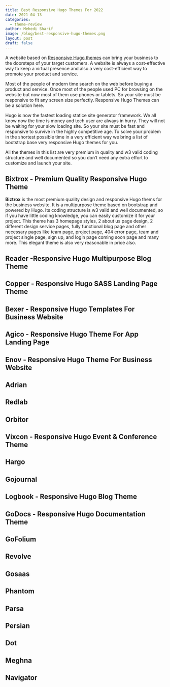 ```yaml
---
title: Best Responsive Hugo Themes For 2022
date: 2021-04-13
categories:
  - theme-review
author: Mehedi Sharif
image: /blog/best-responsive-hugo-themes.png
layout: post
draft: false
---
```


A website based on <A href="/shop">Responsive Hugo themes</A> can bring your business to the doorsteps of your target customers. A website is always a cost-effective way to keep a virtual presence and also a very cost-efficient way to promote your product and service.

Most of the people of modern time search on the web before buying a product and service. Once most of the people used PC for browsing on the website but now most of them use phones or tablets. So your site must be responsive to fit any screen size perfectly. Responsive Hugo Themes can be a solution here.

Hugo is now the fastest loading statice site generator framework. We all know now the time is money and tech user are always in hurry. They will not be waiting for your slow loading site. So your site must be fast and responsive to survive in the highly competitive age. To solve your problem in the shortest possible time in a very efficient way we bring a list of bootstrap base very responsive Hugo themes for you.

All the themes in this list are very premium in quality and w3 valid coding structure and well documented so you don’t need any extra effort to customize and launch your site.

## Bixtrox - Premium Quality Responsive Hugo Theme

<Mockup src="/blog/biztrox.png" alt="Premium-Quality-Responsive-Hugo-Themes"/>

**Biztrox** is the most premium quality design and responsive Hugo thems for the business website. It is a multipurpose theme based on bootstrap and powered by Hugo. Its coding structure is w3 valid and well documented, so if you have little coding knowledge, you can easily customize it for your project. This theme has 3 homepage styles, 2 about us page design, 2 different design service pages, fully functional blog page and other necessary pages like team page, project page, 404 error page, team and project single page, sign up, and login page coming soon page and many more. This elegant theme is also very reasonable in price also.

<Download href="/products/biztrox/"/>
<Demo href="https://demo.gethugothemes.com/biztrox/"/>

## Reader -Responsive Hugo Multipurpose Blog Theme

<Mockup src="/blog/reader.png" alt="Reader-Responsive-Hugo-Multipurpose-Blog-Theme"/>

<Download href="/products/reader/"/>
<Demo href="https://demo.gethugothemes.com/reader/"/>

## Copper - Responsive Hugo SASS Landing Page Theme

<Mockup src="/blog/copper.png" alt="Copper-Responsive-Hugo-SASS-Landing-Page-Theme"/>

<Download href="/products/copper/"/>
<Demo href="https://demo.gethugothemes.com/copper/"/>

## Bexer - Responsive Hugo Templates For Business Website

<Mockup src="/blog/bexer.png" alt="Responsive-Hugo-Templates-for-Business-bexer"/>

<Download href="/products/bexer/"/>
<Demo href="https://demo.gethugothemes.com/bexer/"/>

## Agico - Responsive Hugo Theme For App Landing Page

<Mockup src="/blog/agico.png" alt="Responsive-Hugo-Theme-For-App-Landing-Page"/>

<Download href="/products/agico/"/>
<Demo href="https://demo.gethugothemes.com/agico/"/>

## Enov - Responsive Hugo Theme For Business Website

<Mockup src="/blog/enov.png" alt="Responsive-Hugo-Theme-for-Business"/>

<Download href="/products/enov/"/>
<Demo href="https://demo.gethugothemes.com/enov/"/>

## Adrian

<Mockup src="/blog/adrian.png" alt="Adrian-Best-hugo-themes-for-eCommerce"/>

<Download href="/products/adrian/"/>
<Demo href="https://demo.gethugothemes.com/adrian/"/>

## Redlab

<Mockup src="/blog/redlab.png" alt="Redlab-Hugo-Themes"/>

<Download href="/products/redlab/"/>
<Demo href="https://demo.gethugothemes.com/redlab/"/>

## Orbitor

<Mockup src="/blog/orbitor.png" alt="Orbitor-Hugo-Themes"/>

<Download href="/products/orbitor/"/>
<Demo href="https://demo.gethugothemes.com/orbitor/"/>

## Vixcon - Responsive Hugo Event & Conference Theme

<Mockup src="/blog/vixcon.png" alt="Hugo-event-and-conference-website-template"/>

<Download href="/products/vixcon/"/>
<Demo href="https://demo.gethugothemes.com/vixcon/"/>

<Bundle/>

## Hargo

<Mockup src="/blog/hargo.png" alt="Hargo-Hugo-Themes"/>

<Download href="/products/hargo/"/>
<Demo href="https://demo.gethugothemes.com/hargo/"/>

## Gojournal

<Mockup src="/blog/gojournal.png" alt="Gojournal-Responsive-Hugo-Blog-Template"/>

<Download href="/products/gojournal/"/>
<Demo href="https://demo.gethugothemes.com/gojournal/"/>

## Logbook - Responsive Hugo Blog Theme

<Mockup src="/blog/logbook.png" alt="Logbook-Responsive-Hugo-Blog-Theme"/>

<Download href="/products/logbook/"/>
<Demo href="https://demo.gethugothemes.com/logbook/"/>

## GoDocs - Responsive Hugo Documentation Theme

<Mockup src="/blog/godocs.png" alt="GoDocs-Responsive-Hugo-Documentation-Theme"/>

<Download href="/products/godocs/"/>
<Demo href="https://demo.gethugothemes.com/godocs/"/>

## GoFolium

<Mockup src="/blog/gofolium.png" alt="GoFolium-Responsive-Hugo-Publication-Template"/>

<Download href="/products/gofolium/"/>
<Demo href="https://demo.gethugothemes.com/gofolium/"/>

## Revolve

<Mockup src="/blog/revolve.png" alt="Revolve-Hugo-Themes"/>

<Download href="/products/revolve/"/>
<Demo href="https://demo.gethugothemes.com/revolve/"/>

## Gosaas

<Mockup src="/blog/gosaas.png" alt="Gosaas-landing-page-themes"/>

<Download href="/products/gosaas/"/>
<Demo href="https://demo.gethugothemes.com/gosaas/"/>

## Phantom

<Mockup src="/blog/phantom.png" alt="Phantom-hugo-portfolio-template"/>

<Download href="/products/phantom/"/>
<Demo href="https://demo.gethugothemes.com/phantom/"/>

## Parsa

<Mockup src="/blog/parsa.png" alt="Parsa-Hugo-Themes"/>

<Download href="/products/parsa/"/>
<Demo href="https://demo.gethugothemes.com/parsa/"/>

## Persian

<Mockup src="/blog/persian.png" alt="Free-responsive-Hugo-blog-template"/>

<Download href="/products/persian/"/>
<Demo href="https://demo.gethugothemes.com/persian/"/>

## Dot

<Mockup src="/blog/dot.png" alt="dot-hugo-documentation-theme"/>

<Download href="/products/dot/"/>
<Demo href="https://demo.gethugothemes.com/dot/"/>

## Meghna

<Mockup src="/blog/meghna.png" alt="meghna-hugo-theme"/>

<Download href="/products/meghna/"/>
<Demo href="https://demo.gethugothemes.com/meghna/"/>

## Navigator

<Mockup src="/blog/navigator.png" alt="Navigator-Hugo-Themes"/>

<Download href="/products/navigator/"/>
<Demo href="https://demo.gethugothemes.com/navigator/"/>
